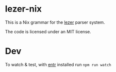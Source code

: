 # lezer-nix

This is a Nix grammar for the
[lezer](https://lezer.codemirror.net/) parser system.

The code is licensed under an MIT license.

# Dev

To watch & test, with [entr](http://eradman.com/entrproject/) installed run `npm run watch`

